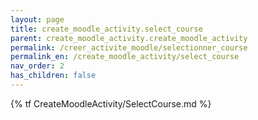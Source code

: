 ```yaml
---
layout: page
title: create_moodle_activity.select_course
parent: create_moodle_activity.create_moodle_activity
permalink: /creer_activite_moodle/selectionner_course
permalink_en: /create_moodle_activity/select_course
nav_order: 2
has_children: false
---
```


{% tf CreateMoodleActivity/SelectCourse.md %}